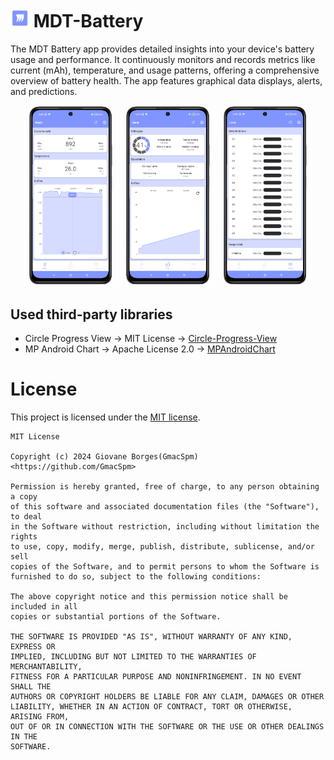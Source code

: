 # <img src="https://raw.githubusercontent.com/GmacSpm/MDT-Battery/main/app/src/main/res/mipmap-hdpi/ic_launcher.webp" alt="Meter page" width="30"/> MDT-Battery
The MDT Battery app provides detailed insights into your device's battery usage and performance. It continuously monitors and records metrics like current (mAh), temperature, and usage patterns, offering a comprehensive overview of battery health. The app features graphical data displays, alerts, and predictions.
<p align="center">  
  <img src="app/src/main/res/raw/image_meter.png" alt="Meter page" width="30%"/>  
  <img src="app/src/main/res/raw/image_general.png" alt="General page" width="30%"/>  
  <img src="app/src/main/res/raw/image_list.png" alt="List page" width="30%"/>  
</p>  


## Used third-party libraries

- Circle Progress View -> MIT License -> [Circle-Progress-View](https://github.com/jakob-grabner/Circle-Progress-View?tab=MIT-1-ov-file)
- MP Android Chart -> Apache License 2.0 -> [MPAndroidChart](https://github.com/PhilJay/MPAndroidChart?tab=License-1-ov-file)

# License
This project is licensed under the [MIT license](https://opensource.org/license/mit).
```  
MIT License   
  
Copyright (c) 2024 Giovane Borges(GmacSpm) <https://github.com/GmacSpm>  
  
Permission is hereby granted, free of charge, to any person obtaining a copy  
of this software and associated documentation files (the "Software"), to deal  
in the Software without restriction, including without limitation the rights  
to use, copy, modify, merge, publish, distribute, sublicense, and/or sell  
copies of the Software, and to permit persons to whom the Software is  
furnished to do so, subject to the following conditions:  
  
The above copyright notice and this permission notice shall be included in all  
copies or substantial portions of the Software.  
  
THE SOFTWARE IS PROVIDED "AS IS", WITHOUT WARRANTY OF ANY KIND, EXPRESS OR  
IMPLIED, INCLUDING BUT NOT LIMITED TO THE WARRANTIES OF MERCHANTABILITY,  
FITNESS FOR A PARTICULAR PURPOSE AND NONINFRINGEMENT. IN NO EVENT SHALL THE  
AUTHORS OR COPYRIGHT HOLDERS BE LIABLE FOR ANY CLAIM, DAMAGES OR OTHER  
LIABILITY, WHETHER IN AN ACTION OF CONTRACT, TORT OR OTHERWISE, ARISING FROM,  
OUT OF OR IN CONNECTION WITH THE SOFTWARE OR THE USE OR OTHER DEALINGS IN THE  
SOFTWARE.  
```
